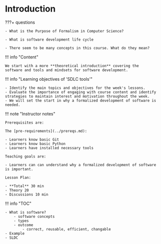 # Introduction

???+ questions

    - What is the Purpose of Formalism in Computer Science?

    - What is software development life cycle

    - There seem to be many concepts in this course. What do they mean?


!!! info "Content"

    We start with a more **theoretical introduction** covering the software and tools and mindsets for software development.


!!! info "Learning objectives of 'SDLC tools'"

    - Identify the main topics and objectives for the week's lessons.
    - Evaluate the importance of engaging with course content and identify strategies to maintain interest and motivation throughout the week.
    - We will set the start in why a formalized development of software is needed.

!!! note "Instructor notes"

    Prerequisites are:

    The [pre-requirements](../prereqs.md): 

    - Learners know basic Git
    - Learners know basic Python
    - Learners have installed necessary tools

    Teaching goals are:

    - Learners can can understand why a formalized development of software is important.

    Lesson Plan: 
    
    - **Total** 30 min
    - Theory 20
    - Discussions 10 min

!!! info "TOC"

    - What is software?
        - software concepts
        - types
        - outcome
            - correct, reusable, efficient, changable
    - Example
    - SLDC   
